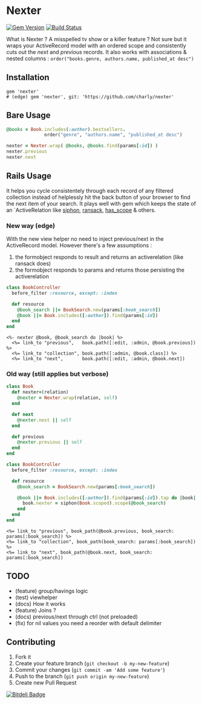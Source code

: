 # Nexter

[![Gem Version](https://badge.fury.io/rb/nexter.png)](http://badge.fury.io/rb/nexter)
[![Build Status](https://travis-ci.org/charly/nexter.png?branch=master)](https://travis-ci.org/charly/nexter)

What is Nexter ? A misspelled tv show or a killer feature ? Not sure but it wraps your ActiveRecord model with an ordered scope and consistently cuts out the _next_ and _previous_ records. It also works with associations & nested columns : `order("books.genre, authors.name, published_at desc")` 

## Installation

    gem 'nexter'
    # (edge) gem 'nexter', git: 'https://github.com/charly/nexter'

## Bare Usage

```ruby
@books = Book.includes(:author).bestsellers.
              order("genre", "authors.name", "published_at desc")

nexter = Nexter.wrap( @books, @books.find(params[:id]) )
nexter.previous
nexter.next
```

## Rails Usage

It helps you cycle consistentely through each record of any filtered collection instead of helplessly hit the back button of your browser to find the next item of your search. It plays well with gem which keeps the state of an `ActiveRelation like [siphon](https://github.com/charly/siphon), [ransack](https://github.com/activerecord-hackery/ransack), [has_scope](https://github.com/plataformatec/has_scope) & others.

### New way (edge)

With the new view helper no need to inject previous/next in the ActiveRecord model.
However there's a few assumptions : 

1. the formobject responds to result and returns an activerelation (like ransack does)
2. the formobject responds to params and returns those persisting the activerelation

```ruby
class BookController
  before_filter :resource, except: :index

  def resource
    @book_search ||= BookSearch.new(params[:book_search])
    @book ||= Book.includes([:author]).find(params[:id])
  end
end
```

```erb
<%- nexter @book, @book_search do |book| %>
  <%= link_to "previous",   book.path([:edit, :admin, @book.previous]) %>
  <%= link_to "collection", book.path([:admin, @book.class]) %>
  <%= link_to "next",       book.path([:edit, :admin, @book.next])
```

### Old way (still applies but verbose)

```ruby
class Book
  def nexter=(relation)
    @nexter = Nexter.wrap(relation, self)
  end

  def next
    @nexter.next || self
  end

  def previous
    @nexter.previous || self
  end
end
```

```ruby
class BookController
  before_filter :resource, except: :index

  def resource
    @book_search = BookSearch.new(params[:book_search])

    @book ||= Book.includes([:author]).find(params[:id]).tap do |book|
      book.nexter = siphon(Book.scoped).scope(@book_search)
    end
  end
end
```

```erb
<%= link_to "previous", book_path(@book.previous, book_search: params[:book_search]) %>
<%= link_to "collection", book_path(book_search: params[:book_search]) %>
<%= link_to "next", book_path(@book.next, book_search: params[:book_search])
```

## TODO

- (feature) group/havings logic
- (test) viewhelper
- (docs) How it works
- (feature) Joins ?
- (docs) previous/next through ctrl (not preloaded)
- (fix) for nil values you need a reorder with default delimiter

## Contributing

1. Fork it
2. Create your feature branch (`git checkout -b my-new-feature`)
3. Commit your changes (`git commit -am 'Add some feature'`)
4. Push to the branch (`git push origin my-new-feature`)
5. Create new Pull Request


[![Bitdeli Badge](https://d2weczhvl823v0.cloudfront.net/charly/nexter/trend.png)](https://bitdeli.com/free "Bitdeli Badge")

